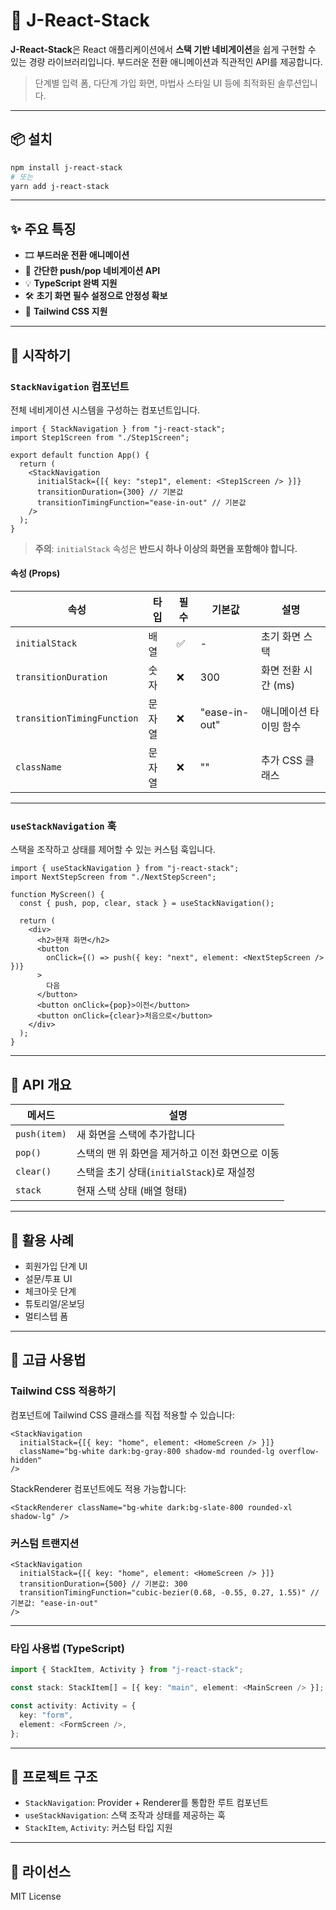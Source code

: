# 🧱 J-React-Stack

**J-React-Stack**은 React 애플리케이션에서 **스택 기반 네비게이션**을 쉽게 구현할 수 있는 경량 라이브러리입니다. 부드러운 전환 애니메이션과 직관적인 API를 제공합니다.

> 단계별 입력 폼, 다단계 가입 화면, 마법사 스타일 UI 등에 최적화된 솔루션입니다.

---

## 📦 설치

```bash
npm install j-react-stack
# 또는
yarn add j-react-stack
```

---

## ✨ 주요 특징

- 🎞 **부드러운 전환 애니메이션**
- 🧭 **간단한 push/pop 네비게이션 API**
- 💡 **TypeScript 완벽 지원**
- 🛠 **초기 화면 필수 설정으로 안정성 확보**
- 🎨 **Tailwind CSS 지원**

---

## 🚀 시작하기

### `StackNavigation` 컴포넌트

전체 네비게이션 시스템을 구성하는 컴포넌트입니다.

```tsx
import { StackNavigation } from "j-react-stack";
import Step1Screen from "./Step1Screen";

export default function App() {
  return (
    <StackNavigation
      initialStack={[{ key: "step1", element: <Step1Screen /> }]}
      transitionDuration={300} // 기본값
      transitionTimingFunction="ease-in-out" // 기본값
    />
  );
}
```

> **주의**: `initialStack` 속성은 **반드시 하나 이상의 화면을 포함해야 합니다.**

#### 속성 (Props)

| 속성                       | 타입   | 필수 | 기본값        | 설명                   |
| -------------------------- | ------ | ---- | ------------- | ---------------------- |
| `initialStack`             | 배열   | ✅   | -             | 초기 화면 스택         |
| `transitionDuration`       | 숫자   | ❌   | 300           | 화면 전환 시간 (ms)    |
| `transitionTimingFunction` | 문자열 | ❌   | "ease-in-out" | 애니메이션 타이밍 함수 |
| `className`                | 문자열 | ❌   | ""            | 추가 CSS 클래스        |

---

### `useStackNavigation` 훅

스택을 조작하고 상태를 제어할 수 있는 커스텀 훅입니다.

```tsx
import { useStackNavigation } from "j-react-stack";
import NextStepScreen from "./NextStepScreen";

function MyScreen() {
  const { push, pop, clear, stack } = useStackNavigation();

  return (
    <div>
      <h2>현재 화면</h2>
      <button
        onClick={() => push({ key: "next", element: <NextStepScreen /> })}
      >
        다음
      </button>
      <button onClick={pop}>이전</button>
      <button onClick={clear}>처음으로</button>
    </div>
  );
}
```

---

## 🧰 API 개요

| 메서드       | 설명                                            |
| ------------ | ----------------------------------------------- |
| `push(item)` | 새 화면을 스택에 추가합니다                     |
| `pop()`      | 스택의 맨 위 화면을 제거하고 이전 화면으로 이동 |
| `clear()`    | 스택을 초기 상태(`initialStack`)로 재설정       |
| `stack`      | 현재 스택 상태 (배열 형태)                      |

---

## 🎯 활용 사례

- 회원가입 단계 UI
- 설문/투표 UI
- 체크아웃 단계
- 튜토리얼/온보딩
- 멀티스텝 폼

---

## 🎨 고급 사용법

### Tailwind CSS 적용하기

컴포넌트에 Tailwind CSS 클래스를 직접 적용할 수 있습니다:

```tsx
<StackNavigation
  initialStack={[{ key: "home", element: <HomeScreen /> }]}
  className="bg-white dark:bg-gray-800 shadow-md rounded-lg overflow-hidden"
/>
```

StackRenderer 컴포넌트에도 적용 가능합니다:

```tsx
<StackRenderer className="bg-white dark:bg-slate-800 rounded-xl shadow-lg" />
```

### 커스텀 트랜지션

```tsx
<StackNavigation
  initialStack={[{ key: "home", element: <HomeScreen /> }]}
  transitionDuration={500} // 기본값: 300
  transitionTimingFunction="cubic-bezier(0.68, -0.55, 0.27, 1.55)" // 기본값: "ease-in-out"
/>
```

---

### 타입 사용법 (TypeScript)

```ts
import { StackItem, Activity } from "j-react-stack";

const stack: StackItem[] = [{ key: "main", element: <MainScreen /> }];

const activity: Activity = {
  key: "form",
  element: <FormScreen />,
};
```

---

## 📁 프로젝트 구조

- `StackNavigation`: Provider + Renderer를 통합한 루트 컴포넌트
- `useStackNavigation`: 스택 조작과 상태를 제공하는 훅
- `StackItem`, `Activity`: 커스텀 타입 지원

---

## 📜 라이선스

MIT License

